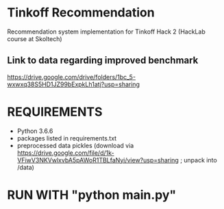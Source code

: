 # Tinkoff Recommendation

Recommendation system implementation for Tinkoff Hack 2 (HackLab course at Skoltech)

## Link to data regarding improved benchmark
https://drive.google.com/drive/folders/1bc_5-wxwxq38S5HD1JZ99bExpkLh1atj?usp=sharing

# REQUIREMENTS
- Python 3.6.6
- packages listed in requirements.txt
- preprocessed data pickles (download via https://drive.google.com/file/d/1k-VFiwV3NKVwlxvbA5pAWoR1TBLfaNyi/view?usp=sharing ; unpack into /data)

# RUN WITH "python main.py"
